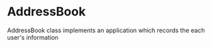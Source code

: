 # AddressBook
AddressBook class implements an application which records the each user's information

